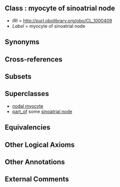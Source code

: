 
## Class : myocyte of sinoatrial node

 * *IRI* = http://purl.obolibrary.org/obo/CL_1000409
 * *Label* = myocyte of sinoatrial node

## Synonyms


## Cross-references


## Subsets


## Superclasses

 * [nodal myocyte](../../CL/72/CL_0002072.md)
 * [part_of](../../BFO/50/BFO_0000050.md) some [sinoatrial node](../../UBERON/51/UBERON_0002351.md)

## Equivalencies


## Other Logical Axioms


## Other Annotations


## External Comments

